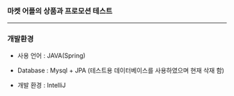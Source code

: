 
### 마켓 어플의 상품과 프로모션 테스트
*****

### 개발환경

* 사용 언어 : JAVA(Spring)

* Database : Mysql + JPA
  (테스트용 데이터베이스를 사용하였으며 현재 삭재 함)

* 개발 환경 : IntelliJ